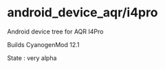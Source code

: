 # android_device_aqr/i4pro
Android device tree for AQR I4Pro

Builds CyanogenMod 12.1

State : very alpha
